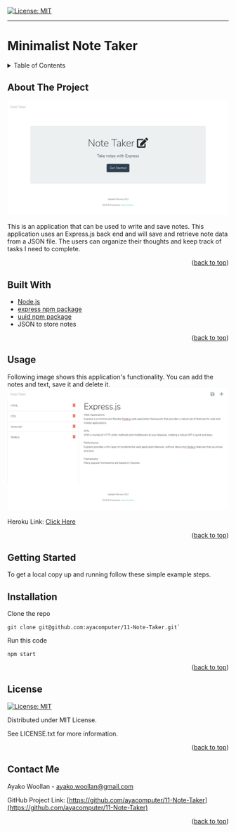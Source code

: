 
[![License: MIT](https://img.shields.io/badge/License-MIT-yellow.svg)](https://opensource.org/licenses/MIT)

---
  
# Minimalist Note Taker
<details>
  
<summary>Table of Contents</summary>

  
<ol>
  
<li>
  
<a href="#about-the-project">About The Project</a></li>

  
<ul>
  
<li><a href="#built-with">Built With</a></li>

<li><a href="#usage">Usage</a></>
</ul>

</li>

<li>

<a href="#getting-started">Getting Started</a>

<ul>

<li><a href="#installation">Installation</a>

</ul>

</li>
<li><a href="#license">License</a></>
  
<li><a href="#contact">Contact</a></>
  
</ol>
  
</details>

 ## About The Project


 ![ProductScreen Shot](./public//assets/product2.png)


 This is an application that can be used to write and save notes. This application uses an Express.js back end and will save and retrieve note data from a JSON file. The users can organize their thoughts and keep track of tasks I need to complete.

<p align = "right">(<a href="#top">back to top</a>)</>

 ## Built With
*  [Node.js](https://nodejs.org/) 
*  [express npm package](https://expressjs.com/) 
*  [uuid npm package](https://www.npmjs.com/package/uuid)  
*  JSON to store notes 
<p align = "right"> (<a href="#top">back to top</a>)</>

## Usage

  Following image shows this application's functionality.
  You can add the notes and text, save it and delete it.
 ![This is an image of the product.](./public//assets/product.png)

 Heroku Link: [Click Here](https://arcane-citadel-56010.herokuapp.com/)

<p align ="right">(<a href="#top">back to top</a>)</>

## Getting Started

To get a local copy up and running follow these simple example steps.

 ## Installation

Clone the repo
```
git clone git@github.com:ayacomputer/11-Note-Taker.git`
```
 Run this code
 ```
 npm start
 ```

<p align="right">(<a href="#top">back to top</a>)</>

## License

[![License: MIT](https://img.shields.io/badge/License-MIT-yellow.svg)](https://opensource.org/licenses/MIT)

Distributed under MIT License.

See LICENSE.txt for more information.

<p align ="right">(<a href="#top">back to top</a>)</>

 ## Contact Me

Ayako Woollan - ayako.woollan@gmail.com


GitHub Project Link: [https://github.com/ayacomputer/11-Note-Taker](https://github.com/ayacomputer/11-Note-Taker)

<p align="right">(<a href="#top">back to top</a>)</>
